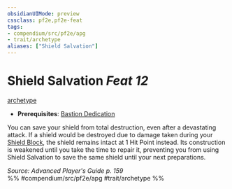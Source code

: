 ```yaml
---
obsidianUIMode: preview
cssclass: pf2e,pf2e-feat
tags:
- compendium/src/pf2e/apg
- trait/archetype
aliases: ["Shield Salvation"]
---
```

# Shield Salvation  *Feat 12*  
[archetype](/rules/traits/archetype.md)  

- **Prerequisites**: [Bastion Dedication](/compendium/feats/bastion-dedication-apg.md)

You can save your shield from total destruction, even after a devastating attack. If a shield would be destroyed due to damage taken during your [Shield Block](/compendium/feats/shield-block.md), the shield remains intact at 1 Hit Point instead. Its construction is weakened until you take the time to repair it, preventing you from using Shield Salvation to save the same shield until your next preparations.

*Source: Advanced Player's Guide p. 159*  
%% #compendium/src/pf2e/apg #trait/archetype %%